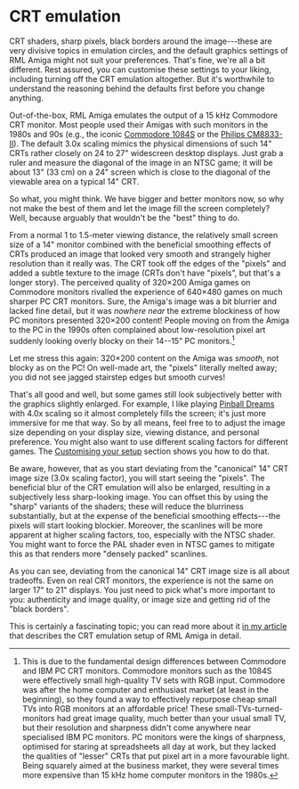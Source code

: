 # CRT emulation

CRT shaders, sharp pixels, black borders around the image---these are very
divisive topics in emulation circles, and the default graphics settings of RML
Amiga might not suit your preferences. That's fine, we're all a bit different.
Rest assured, you can customise these settings to your liking, including
turning off the CRT emulation altogether. But it's worthwhile to understand
the reasoning behind the defaults first before you change anything.

Out-of-the-box, RML Amiga emulates the output of a 15 kHz Commodore CRT
monitor. Most people used their Amigas with such monitors in the 1980s and 90s
(e.g., the iconic [Commodore 1084S]() or the [Philips CM8833-II]()). The
default 3.0x scaling mimics the physical dimensions of such 14" CRTs
rather closely on 24 to 27" widescreen desktop displays. Just grab a ruler and
measure the diagonal of the image in an NTSC game; it will be about 13" (33 cm)
on a 24" screen which is close to the diagonal of the viewable area on a
typical 14" CRT.

So what, you might think. We have bigger and better monitors now, so why
not make the best of them and let the image fill the screen completely? Well,
because arguably that wouldn't be the "best" thing to do.

From a normal 1 to 1.5-meter viewing distance, the relatively small screen
size of a 14" monitor combined with the beneficial smoothing effects of CRTs
produced an image that looked very smooth and strangely higher resolution than
it really was. The CRT took off the edges of the "pixels" and added a subtle
texture to the image (CRTs don't have "pixels", but that's a longer story).
The perceived quality of 320&times;200 Amiga games on Commodore monitors
rivalled the experience of 640&times;480 games on much sharper PC CRT
monitors. Sure, the Amiga's image was a bit blurrier and lacked fine detail, but
it was _nowhere near_ the extreme blockiness of how PC monitors presented
320&times;200 content! People moving on from the Amiga to the PC in the
1990s often complained about low-resolution pixel art suddenly looking
overly blocky on their 14--15" PC monitors.[^1]

Let me stress this again: 320&times;200 content on the Amiga was _smooth_, not
blocky as on the PC! On well-made art, the "pixels" literally melted away; you
did not see jagged stairstep edges but smooth curves! 

That's all good and well, but some games still look subjectively better with
the graphics slightly enlarged. For example, I like playing [Pinball Dreams]()
with 4.0x scaling so it almost completely fills the screen; it's just more
immersive for me that way. So by all means, feel free to to adjust the image
size depending on your display size, viewing distance, and personal
preference. You might also want to use different scaling factors for different
games. The [Customising your setup](customising-your-setup.md) section shows
you how to do that.

Be aware, however, that as you start deviating from the "canonical" 14" CRT
image size (3.0x scaling factor), you will start seeing the "pixels". The
beneficial blur of the CRT emulation will also be enlarged, resulting in a
subjectively less sharp-looking image. You can offset this by using the
"sharp" variants of the shaders; these will reduce the blurriness
substantially, but at the expense of the beneficial smoothing effects---the
pixels will start looking blockier. Moreover, the scanlines will be more
apparent at higher scaling factors, too, especially with the NTSC shader. You might
want to force the PAL shader even in NTSC games to mitigate this as that
renders more "densely packed" scanlines.

As you can see, deviating from the canonical 14" CRT image size is all about
tradeoffs. Even on real CRT monitors, the experience is not the same on larger
17" to 21" displays. You just need to pick what's more important to you:
authenticity and image quality, or image size and getting rid of the "black
borders".

This is certainly a fascinating topic; you can read more about it [in my
article](https://blog.johnnovak.net/2022/04/15/achieving-period-correct-graphics-in-personal-computer-emulators-part-1-the-amiga/)
that describes the CRT emulation setup of RML Amiga in detail.



[^1]: This is due to the fundamental design differences between Commodore and
    IBM PC CRT monitors. Commodore monitors such as the 1084S were effectively
    small high-quality TV sets with RGB input. Commodore was after the home
    computer and enthusiast market (at least in the beginning), so they found
    a way to effectively repurpose cheap small TVs into RGB monitors at an
    affordable price! These small-TVs-turned-monitors had great image quality,
    much better than your usual small TV, but their resolution and sharpness
    didn't come anywhere near specialised IBM PC monitors. PC monitors were
    the kings of sharpness, optimised for staring at spreadsheets all day at
    work, but they lacked the qualities of "lesser" CRTs that put pixel art in
    a more favourable light. Being squarely aimed at the business market, they
    were several times more expensive than 15 kHz home computer monitors in
    the 1980s.

